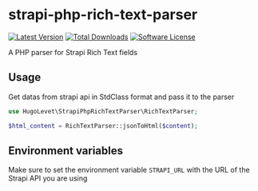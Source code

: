 # strapi-php-rich-text-parser

[![Latest Version](https://img.shields.io/packagist/v/hugo-levet/strapi-php-rich-text-parser.svg?style=flat-square)](https://packagist.org/packages/hugo-levet/strapi-php-rich-text-parser)
[![Total Downloads](https://img.shields.io/packagist/dt/hugo-levet/strapi-php-rich-text-parser.svg?style=flat-square)](https://packagist.org/packages/hugo-levet/strapi-php-rich-text-parser)
[![Software License](https://img.shields.io/badge/License-MIT-brightgreen.svg?style=flat-square)](LICENSE)

A PHP parser for Strapi Rich Text fields

## Usage

Get datas from strapi api in StdClass format and pass it to the parser

```php
use HugoLevet\StrapiPhpRichTextParser\RichTextParser;

$html_content = RichTextParser::jsonToHtml($content);
```

## Environment variables

Make sure to set the environment variable `STRAPI_URL` with the URL of the Strapi API you are using
